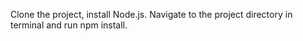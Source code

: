 Clone the project, install Node.js. Navigate to the project directory in terminal and run npm install. 
